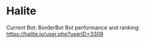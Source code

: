 # Halite

Current Bot: BorderBot
Bot performance and ranking: https://halite.io/user.php?userID=3309
